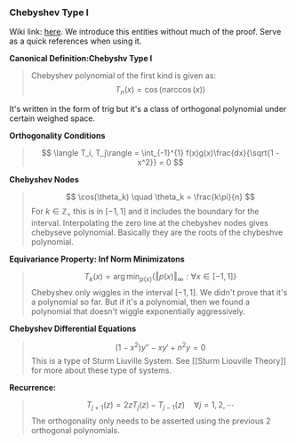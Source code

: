 ### **Chebyshev Type I**

Wiki link: [here](https://en.wikipedia.org/wiki/Chebyshev_polynomials). We introduce this entities without much of the proof. Serve as a quick references when using it. 

**Canonical Definition:Chebyshv Type I** 

> Chebyshev polynomial of the first kind is given as: 
> $$T_n(x) = \cos(n\arccos(x))$$

It's written in the form of trig but it's a class of orthogonal polynomial under certain weighed space. 

**Orthogonality Conditions**
> $$
> \langle T_i, T_j\rangle = \int_{-1}^{1} f(x)g(x)\frac{dx}{\sqrt{1 - x^2}} = 0
> $$

**Chebyshev Nodes**

> $$
> \cos(\theta_k) \quad \theta_k = \frac{k\pi}{n}
> $$
> For $k \in \mathbb{Z}_+$ this is in $[-1, 1]$ and it includes the boundary for the interval. 
> Interpolating the zero line at the chebyshev nodes gives chebyseve polynomial. Basically they are the roots of the chybeshve polynomial. 

**Equivariance Property: Inf Norm Minimizatons**

> $$
> T_k(x) = \arg\min_{p(x)}
> \left\lbrace
>     \Vert p(x) \Vert_\infty: \forall x \in [-1, 1]
> \right\rbrace
> $$
> Chebyshev only wiggles in the interval $[-1, 1]$. We didn't prove that it's a polynomial so far. But if it's a polynomial, then we found a polynomial that doesn't wiggle exponentially aggressively. 


**Chebyshev Differential Equations**

> $$
> (1 - x^2)y'' - x y' + n^2y = 0
> $$
> This is a type of Sturm Liuville System. See [[Sturm Liouville Theory]] for more about these type of systems. 


**Recurrence:**

> $$
> T_{j + 1}(z)  = 2zT_j(z) - T_{j - 1}(z) \quad \forall j = 1, 2, \cdots
> $$
> The orthogonality only needs to be asserted using the previous 2 orthogonal polynomials. 
